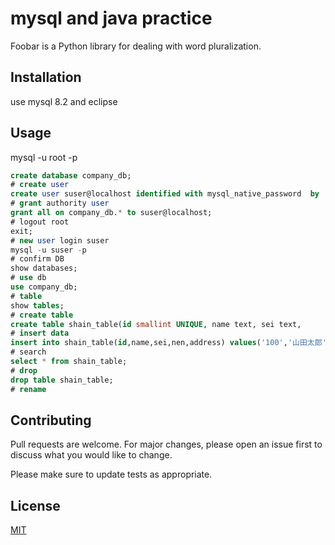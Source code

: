 # mysql and java practice

Foobar is a Python library for dealing with word pluralization.

## Installation

use mysql 8.2 and eclipse


## Usage

mysql -u root -p

```sql
create database company_db;
# create user
create user suser@localhost identified with mysql_native_password  by 'spass';
# grant authority user
grant all on company_db.* to suser@localhost;
# logout root
exit;
# new user login suser
mysql -u suser -p
# confirm DB
show databases;
# use db
use company_db;
# table
show tables;
# create table
create table shain_table(id smallint UNIQUE, name text, sei text,
# insert data
insert into shain_table(id,name,sei,nen,address) values('100','山田太郎','男','2002','東京都世田谷区');
# search
select * from shain_table;
# drop
drop table shain_table;
# rename

```

## Contributing

Pull requests are welcome. For major changes, please open an issue first
to discuss what you would like to change.

Please make sure to update tests as appropriate.

## License

[MIT](https://choosealicense.com/licenses/mit/)
